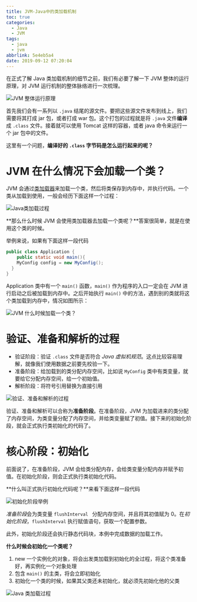 ```yaml
---
title: JVM-Java中的类加载机制
toc: true
categories:
  - Java
  - JVM
tags:
  - java
  - jvm
abbrlink: 5e4eb5a4
date: 2019-09-12 07:20:04
---
```


在正式了解 Java 类加载机制的细节之前，我们有必要了解一下 JVM 整体的运行原理，对 JVM 运行机制的整体脉络进行一次梳理。

![JVM 整体运行原理](http://image.shuiyujie.com/2019-09-12-07-30-00.png)

首先我们会有一系列以 `.java` 结尾的源文件。要把这些源文件发布到线上，我们需要将其打成 jar 包，或者打成 war 包。这个打包的过程就是将 `.java` 文件**编译**成 `.class` 文件。接着就可以使用 Tomcat 这样的容器，或者 java 命令来运行一个 jar 包中的文件。

这里有一个问题，**编译好的 `.class` 字节码是怎么运行起来的呢？**

<!-- more -->

# JVM 在什么情况下会加载一个类？

JVM 会通过[类加载器](https://shuiyujie.com/post/5b2f68e0.html)来加载一个类，然后将类保存到内存中，并执行代码。一个类从加载到使用，一般会经历下面这样一个过程：

![Java类加载过程](http://image.shuiyujie.com/2019-09-12-10-15-05.png)

**那么什么时候 JVM 会使用类加载器去加载一个类呢？**答案很简单，就是在使用这个类的时候。

举例来说，如果有下面这样一段代码

```java
public class Application {
	public static void main(){
    MyConfig config = new MyConfig();
  }
}
```

Application 类中有一个 `main()` 函数，`main()` 作为程序的入口一定会在 JVM 进行启动之后被加载到内存中。之后开始执行 `main()` 中的方法，遇到别的类就将这个类加载到内存中，情况如图所示：

![JVM 什么时候加载一个类？](http://image.shuiyujie.com/2019-09-12-09-39-44.png)



# 验证、准备和解析的过程

- 验证阶段：验证 `.class` 文件是否符合 *Java 虚拟机规范*。这点比较容易理解，就像我们使用数据之前要先校验一下。
- 准备阶段：给加载到的类分配内存空间，比如说 `MyConfig` 类中有类变量，就要给它分配内存空间，给一个初始值。
- 解析阶段：将符号引用替换为直接引用

![验证、准备和解析的过程](http://image.shuiyujie.com/2019-09-12-09-49-41.png)

验证、准备和解析可以合称为**准备阶段**。在准备阶段，JVM 为加载进来的类分配了内存空间，为类变量分配了内存空间，并给类变量赋了初值。接下来的初始化阶段，就会正式执行类初始化的代码了。

# 核心阶段：初始化

前面说了，在准备阶段，JVM 会给类分配内存，会给类变量分配内存并赋予初值。在初始化阶段，则会正式执行类初始化代码。

**什么叫正式执行初始化代码呢？**来看下面这样一段代码

![初始化阶段举例](http://image.shuiyujie.com/2019-09-12-10-03-47.png)

*准备阶段*会为类变量 `flushInterval ` 分配内存空间，并且将其初值赋为 0。在*初始化阶段*，`flushInterval` 执行赋值语句，获取一个配置参数。

此外，初始化阶段还会执行静态代码块，本例中完成数据的加载工作。

**什么时候会初始化一个类呢？**

1. new 一个实例化的对象，将会出发类加载到初始化的全过程，将这个类准备好，再实例化一个对象处理
2. 包含 `main()` 的主类，将会立即初始化
3. 初始化一个类的时候，如果其父类还未初始化，就必须先初始化他的父类

![Java 类加载过程](http://image.shuiyujie.com/2019-09-12-10-13-49.png)

